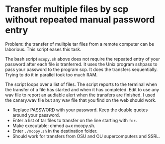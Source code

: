 # Transfer multiple files by scp without repeated manual password entry

Problem: the transfer of mulitple tar files from a remote computer can be laborious. 
This script eases this task.

The bash script `mcopy.sh` above does not require the repeated entry of your password after each file is tranferred.
It uses the Unix program sshpass to pass your password to the program scp.
It does the transfers sequentially. 
Trying to do it in parallel took too much RAM.

The script loops over a list of files.
The script reports to the terminal when the transfer of a file has started and when it has completed.
Edit to use any wav file to report an audiable alert when the transfers are finished.
I used the canary.wav file but any wav file that you find on the web should work.

- Replace PASSWORD with your password. Keep the double quotes around your password.
- Enter a list of tar files to transfer on the line starting with `for`.
- Make executable: chmod a+x mcopy.sh.
- Enter `./mcopy.sh` in the destination folder.
- Should work for transfers from OSU and OU supercomputers and SSRL.
